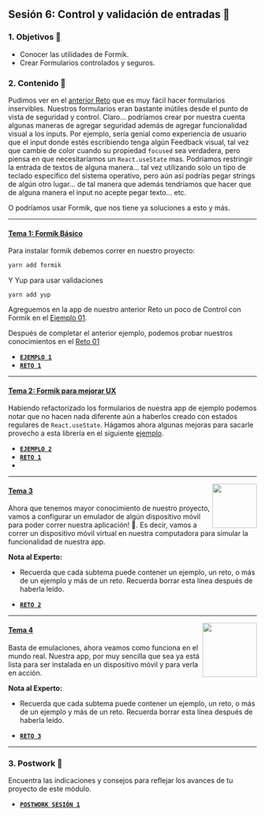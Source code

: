## Sesión 6: Control y validación de entradas 🎫

### 1. Objetivos 🎯

- Conocer las utilidades de Formik.
- Crear Formularios controlados y seguros.

### 2. Contenido 📘

Pudimos ver en el [anterior Reto](../sesion-05/../Sesion-01/Reto-01) que es muy fácil hacer formularios inservibles. Nuestros formularios eran bastante inútiles desde el punto de vista de seguridad y control. Claro... podríamos crear por nuestra cuenta algunas maneras de agregar seguridad además de agregar funcionalidad visual a los inputs. Por ejemplo, sería genial como experiencia de usuario que el input donde estés escribiendo tenga algún Feedback visual, tal vez que cambie de color cuando su propiedad `focused` sea verdadera, pero piensa en que necesitaríamos un `React.useState` mas. Podríamos restringir la entrada de textos de alguna manera... tal vez utilizando solo un tipo de teclado específico del sistema operativo, pero aún así podrías pegar strings de algún otro lugar... de tal manera que además tendríamos que hacer que de alguna manera el input no acepte pegar texto... etc.

O podríamos usar Formik, que nos tiene ya soluciones a esto y más.

---

#### <ins>Tema 1: Formik Básico</ins>

Para instalar formik debemos correr en nuestro proyecto:

```bash
yarn add formik
```

Y Yup para usar validaciones

```
yarn add yup
```

Agreguemos en la app de nuestro anterior Reto un poco de Control con Formik en el [Ejemplo 01](./Ejemplo-01).

Después de completar el anterior ejemplo, podemos probar nuestros conocimientos en el [Reto 01](./Reto-01)

- [**`EJEMPLO 1`**](./Ejemplo-01)
- [**`RETO 1`**](./Reto-01)

---

#### <ins>Tema 2: Formik para mejorar UX</ins>

Habiendo refactorizado los formularios de nuestra app de ejemplo podemos notar que no hacen nada diferente aún a haberlos creado con estados regulares de `React.useState`. Hágamos ahora algunas mejoras para sacarle provecho a esta librería en el siguiente [ejemplo](./Ejemplo-02).

- [**`EJEMPLO 2`**](./Ejemplo-02)
- [**`RETO 1`**](./Reto-01)
- 
---

<img src="images/emulator.jpg" align="right" height="90"> 

#### <ins>Tema 3</ins>

Ahora que tenemos mayor conocimiento de nuestro proyecto, vamos a configurar un emulador de algún dispositivo móvil para poder correr nuestra aplicación! :iphone:. Es decir, vamos a correr un dispositivo móvil virtual en nuestra computadora para simular la funcionalidad de nuestra app.

**Nota al Experto:**
  
 + Recuerda que cada subtema puede contener un ejemplo, un reto, o más de un ejemplo y más de un reto. Recuerda borrar esta línea después de haberla leído.
- [**`RETO 2`**](./Reto-02)
---

<img src="images/chaomi.png" align="right" height="110"> 

#### <ins>Tema 4</ins>

Basta de emulaciones, ahora veamos como funciona en el mundo real. Nuestra app, por muy sencilla que sea ya está lista para ser instalada en un dispositivo móvil y para verla en acción.

**Nota al Experto:**
  
 + Recuerda que cada subtema puede contener un ejemplo, un reto, o más de un ejemplo y más de un reto. Recuerda borrar esta línea después de haberla leído.
- [**`RETO 3`**](./Reto-03)
---

### 3. Postwork :memo:

Encuentra las indicaciones y consejos para reflejar los avances de tu proyecto de este módulo.

- [**`POSTWORK SESIÓN 1`**](./Postwork/)

<br/>


</div>

